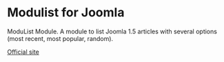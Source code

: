 # Modulist for Joomla
ModuList Module. A module to list Joomla 1.5 articles with several options (most recent, most popular, random).

[Official site](https://www.joomlaempresa.es/en/)